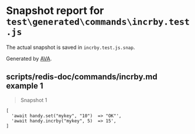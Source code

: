 # Snapshot report for `test\generated\commands\incrby.test.js`

The actual snapshot is saved in `incrby.test.js.snap`.

Generated by [AVA](https://ava.li).

## scripts/redis-doc/commands/incrby.md example 1

> Snapshot 1

    [
      'await handy.set("mykey", "10")  => "OK"',
      'await handy.incrby("mykey", 5)  => 15',
    ]
